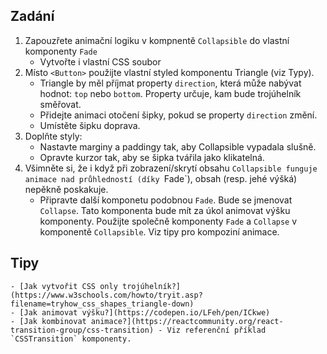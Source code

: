 ## Zadání

1. Zapouzřete animační logiku v kompnentě `Collapsible` do vlastní komponenty `Fade`
	- Vytvořte i vlastní CSS soubor
2. Místo `<Button>` použijte vlastní styled komponentu Triangle (viz Typy).
	- Triangle by měl příjmat property `direction`, která může nabývat hodnot: `top` nebo `bottom`. Property určuje, kam bude trojúhelník směřovat.
	- Přidejte animaci otočení šipky, pokud se property `direction` změní.
	- Umístěte šipku doprava.
3. Doplňte styly:
	- Nastavte marginy a paddingy tak, aby Collapsible vypadala slušně.
	- Opravte kurzor tak, aby se šipka tvářila jako klikatelná.
4. Všimněte si, že i když při zobrazení/skrytí obsahu `Collapsible funguje animace nad průhledností (díky `Fade`), obsah (resp. jehé výšká) nepěkně poskakuje.
	- Připravte další komponetu podobnou `Fade`. Bude se jmenovat `Collapse`. Tato komponenta bude mít za úkol animovat výšku komponenty. Použijte společně komponenty `Fade` a `Collapse` v komponentě `Collapsible`. Viz tipy pro kompoziní animace.


## Tipy
	- [Jak vytvořit CSS only trojúhelník?](https://www.w3schools.com/howto/tryit.asp?filename=tryhow_css_shapes_triangle-down)
	- [Jak animovat výšku?](https://codepen.io/LFeh/pen/ICkwe)
	- [Jak kombinovat animace?](https://reactcommunity.org/react-transition-group/css-transition) - Viz referenční příklad `CSSTransition` komponenty. 
